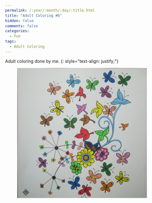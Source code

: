 ```yaml
---
permalink: /:year/:month/:day/:title.html
title: "Adult Coloring #6"
hidden: false
comments: false
categories:
  - Fun
tags:
  - Adult Coloring
---
```


Adult coloring done by me.
{: style="text-align: justify;"}
<br>

<figure>
    <a href="/assets/fun/2018/09/24/IMG_20180924_224837.jpg"><img src="/assets/fun/2018/09/24/IMG_20180924_224837.jpg"></a>
</figure>
